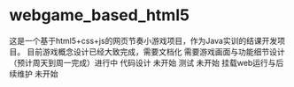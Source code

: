 # webgame_based_html5
这是一个基于html5+css+js的网页节奏小游戏项目，作为Java实训的结课开发项目。
目前游戏概念设计已经大致完成，需要文档化
需要游戏画面与功能细节设计     （预计周天到周一完成）进行中
代码设计                    未开始
测试                        未开始
挂载web运行与后续维护       未开始
